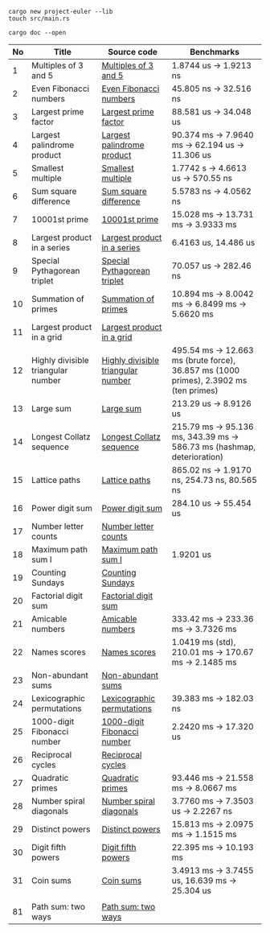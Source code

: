 ```
cargo new project-euler --lib
touch src/main.rs
```

```
cargo doc --open
```

| No | Title                      | Source code                             | Benchmarks |
|----|----------------------------|-----------------------------------------|------------|
| 1  | Multiples of 3 and 5       | [Multiples of 3 and 5](src/m1.rs)       | 1.8744 us -> 1.9213 ns |
| 2  | Even Fibonacci numbers     | [Even Fibonacci numbers](src/m2.rs)     | 45.805 ns -> 32.516 ns |
| 3  | Largest prime factor       | [Largest prime factor](src/m3.rs)       | 88.581 us -> 34.048 us |
| 4  | Largest palindrome product | [Largest palindrome product](src/m4.rs) | 90.374 ms -> 7.9640 ms -> 62.194 us -> 11.306 us |
| 5  | Smallest multiple          | [Smallest multiple](src/m5.rs)          | 1.7742 s -> 4.6613 us -> 570.55 ns |
| 6 | Sum square difference | [Sum square difference](src/m6.rs) | 5.5783 ns -> 4.0562 ns |
| 7 | 10001st prime         | [10001st prime](src/m7.rs)         | 15.028 ms -> 13.731 ms -> 3.9333 ms |
| 8 | Largest product in a series         | [Largest product in a series](src/m8.rs)         | 6.4163 us, 14.486 us |
| 9 | Special Pythagorean triplet         | [Special Pythagorean triplet](src/m9.rs)         | 70.057 us -> 282.46 ns |
| 10 | Summation of primes         | [Summation of primes](src/m10.rs)         | 10.894 ms -> 8.0042 ms -> 6.8499 ms -> 5.6620 ms |
| 11 | Largest product in a grid         | [Largest product in a grid](src/m11.rs)         | |
| 12 | Highly divisible triangular number         | [Highly divisible triangular number](src/m12.rs)         | 495.54 ms -> 12.663 ms (brute force), 36.857 ms (1000 primes), 2.3902 ms (ten primes) |
| 13 | Large sum         | [Large sum](src/m13.rs)         | 213.29 us -> 8.9126 us  |
| 14 | Longest Collatz sequence         | [Longest Collatz sequence](src/m14.rs)         | 215.79 ms -> 95.136 ms, 343.39 ms -> 586.73 ms (hashmap, deterioration) |
| 15 | Lattice paths         | [Lattice paths](src/m15.rs)         | 865.02 ns -> 1.9170 ns, 254.73 ns, 80.565 ns |
| 16 | Power digit sum         | [Power digit sum](src/m16.rs)         | 284.10 us -> 55.454 us |
| 17 | Number letter counts         | [Number letter counts](src/m17.rs)         |  |
| 18 | Maximum path sum I         | [Maximum path sum I](src/m18.rs)         | 1.9201 us |
| 19 | Counting Sundays        | [Counting Sundays](src/m19.rs)         | |
| 20 | Factorial digit sum        | [Factorial digit sum](src/m20.rs)         | |
| 21 |  Amicable numbers       | [Amicable numbers](src/m21.rs)         | 333.42 ms -> 233.36 ms -> 3.7326 ms |
| 22 |  Names scores       | [Names scores](src/m22.rs)         | 1.0419 ms (std), 210.01 ms -> 170.67 ms -> 2.1485 ms |
| 23 |  Non-abundant sums      | [Non-abundant sums](src/m23.rs)         |  |
| 24 |  Lexicographic permutations      | [Lexicographic permutations](src/m24.rs)         | 39.383 ms -> 182.03 ns |
| 25 | 1000-digit Fibonacci number | [1000-digit Fibonacci number](src/m25.rs) | 2.2420 ms -> 17.320 us |
| 26 | Reciprocal cycles | [Reciprocal cycles](src/m26.rs) | |
| 27 | Quadratic primes | [Quadratic primes](src/m27.rs) | 93.446 ms -> 21.558 ms -> 8.0667 ms |
| 28 | Number spiral diagonals | [Number spiral diagonals](src/m28.rs) | 3.7760 ms -> 7.3503 us -> 2.2267 ns |
| 29 | Distinct powers | [Distinct powers](src/m29.rs) | 15.813 ms -> 2.0975 ms -> 1.1515 ms |
| 30 | Digit fifth powers | [Digit fifth powers](src/m30.rs) | 22.395 ms -> 10.193 ms |
| 31 | Coin sums | [Coin sums](src/m31.rs) | 3.4913 ms -> 3.7455 us, 16.639 ms -> 25.304 us |
|  |  |  |  |
| 81 | Path sum: two ways | [Path sum: two ways](src/m81.rs) | |